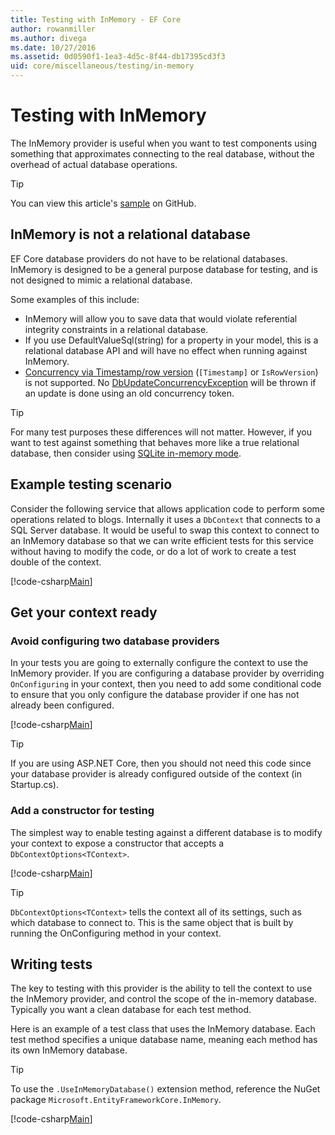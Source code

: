 ```yaml
---
title: Testing with InMemory - EF Core
author: rowanmiller
ms.author: divega
ms.date: 10/27/2016
ms.assetid: 0d0590f1-1ea3-4d5c-8f44-db17395cd3f3
uid: core/miscellaneous/testing/in-memory
---
```


# Testing with InMemory

The InMemory provider is useful when you want to test components using something that approximates connecting to the real database, without the overhead of actual database operations.

> [!TIP]  
> You can view this article's [sample](https://github.com/aspnet/EntityFramework.Docs/tree/master/samples/core/Miscellaneous/Testing) on GitHub.

## InMemory is not a relational database

EF Core database providers do not have to be relational databases. InMemory is designed to be a general purpose database for testing, and is not designed to mimic a relational database.

Some examples of this include:

* InMemory will allow you to save data that would violate referential integrity constraints in a relational database.
* If you use DefaultValueSql(string) for a property in your model, this is a relational database API and will have no effect when running against InMemory.
* [Concurrency via Timestamp/row version](xref:core/modeling/concurrency#timestamprow-version) (`[Timestamp]` or `IsRowVersion`) is not supported. No [DbUpdateConcurrencyException](https://docs.microsoft.com/dotnet/api/microsoft.entityframeworkcore.dbupdateconcurrencyexception) will be thrown if an update is done using an old concurrency token.

> [!TIP]  
> For many test purposes these differences will not matter. However, if you want to test against something that behaves more like a true relational database, then consider using [SQLite in-memory mode](sqlite.md).

## Example testing scenario

Consider the following service that allows application code to perform some operations related to blogs. Internally it uses a `DbContext` that connects to a SQL Server database. It would be useful to swap this context to connect to an InMemory database so that we can write efficient tests for this service without having to modify the code, or do a lot of work to create a test double of the context.

[!code-csharp[Main](../../../../samples/core/Miscellaneous/Testing/BusinessLogic/BlogService.cs)]

## Get your context ready

### Avoid configuring two database providers

In your tests you are going to externally configure the context to use the InMemory provider. If you are configuring a database provider by overriding `OnConfiguring` in your context, then you need to add some conditional code to ensure that you only configure the database provider if one has not already been configured.

[!code-csharp[Main](../../../../samples/core/Miscellaneous/Testing/BusinessLogic/BloggingContext.cs#OnConfiguring)]

> [!TIP]  
> If you are using ASP.NET Core, then you should not need this code since your database provider is already configured outside of the context (in Startup.cs).

### Add a constructor for testing

The simplest way to enable testing against a different database is to modify your context to expose a constructor that accepts a `DbContextOptions<TContext>`.

[!code-csharp[Main](../../../../samples/core/Miscellaneous/Testing/BusinessLogic/BloggingContext.cs#Constructors)]

> [!TIP]  
> `DbContextOptions<TContext>` tells the context all of its settings, such as which database to connect to. This is the same object that is built by running the OnConfiguring method in your context.

## Writing tests

The key to testing with this provider is the ability to tell the context to use the InMemory provider, and control the scope of the in-memory database. Typically you want a clean database for each test method.

Here is an example of a test class that uses the InMemory database. Each test method specifies a unique database name, meaning each method has its own InMemory database.

>[!TIP]
> To use the `.UseInMemoryDatabase()` extension method, reference the NuGet package `Microsoft.EntityFrameworkCore.InMemory`.

[!code-csharp[Main](../../../../samples/core/Miscellaneous/Testing/TestProject/InMemory/BlogServiceTests.cs)]
